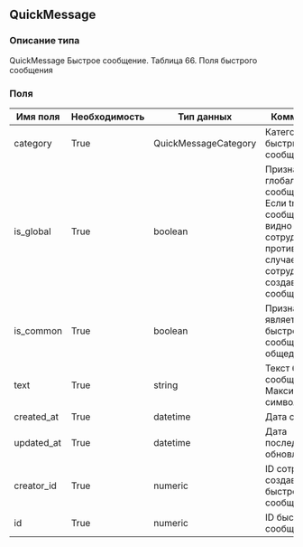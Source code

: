 
## QuickMessage

### Описание типа
QuickMessage
Быстрое сообщение.
Таблица 66. Поля быстрого сообщения


### Поля

| Имя поля | Необходимость | Тип данных | Комментарий |
|---|---|---|---|
|category|True|QuickMessageCategory|Категория быстрых сообщений.<br/>|
|is_global|True|boolean|Признак глобальности сообщения.<br/>Если true, то сообщение видно всем сотрудникам. В противном случае - только сотруднику, создавшему сообщение.<br/>|
|is_common|True|boolean|Признак того, является ли быстрое сообщение общедоступным.<br/>|
|text|True|string|Текст быстрого сообщения.<br/>Максимум 2000 символов.<br/>|
|created_at|True|datetime|Дата создания.<br/>|
|updated_at|True|datetime|Дата последнего обновления.<br/>|
|creator_id|True|numeric|ID сотрудника создавшего быстрое сообщение.<br/>|
|id|True|numeric|ID быстрого сообщения.<br/>|
